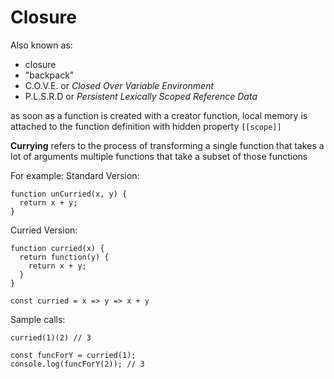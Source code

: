 # Closure

Also known as: 
- closure
- "backpack"
- C.O.V.E. or _Closed Over Variable Environment_
- P.L.S.R.D or _Persistent Lexically Scoped Reference Data_

as soon as a function is created with a creator function, local memory is attached to the function definition with hidden property `[[scope]]`

**Currying** refers to the process of transforming a single function that takes a lot of arguments multiple functions that take a subset of those functions

For example:
Standard Version:
    
    function unCurried(x, y) {
      return x + y;
    }

Curried Version:

    function curried(x) {
      return function(y) {
        return x + y;
      }
    }

    const curried = x => y => x + y

Sample calls:

    curried(1)(2) // 3

    const funcForY = curried(1);
    console.log(funcForY(2)); // 3